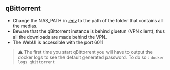 ## qBittorrent

- Change the NAS_PATH in [.env](.env) to the path of the folder that contains all the medias.
- Beware that the qBittorrent instance is behind gluetun (VPN client), thus all the downloads are made behind the VPN. 
- The WebUI is accessible with the port 6011

> ⚠️ The first time you start qBittorrent you will have to output the docker logs to see the default generated password. To do so : `docker logs qbittorrent`